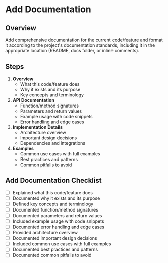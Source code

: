 # Add Documentation

## Overview

Add comprehensive documentation for the current code/feature and format it according to the project's documentation standards, including it in the appropriate location (README, docs folder, or inline comments).

## Steps

1. **Overview**
    - What this code/feature does
    - Why it exists and its purpose
    - Key concepts and terminology
2. **API Documentation**
    - Function/method signatures
    - Parameters and return values
    - Example usage with code snippets
    - Error handling and edge cases
3. **Implementation Details**
    - Architecture overview
    - Important design decisions
    - Dependencies and integrations
4. **Examples**
    - Common use cases with full examples
    - Best practices and patterns
    - Common pitfalls to avoid

## Add Documentation Checklist

- [ ] Explained what this code/feature does
- [ ] Documented why it exists and its purpose
- [ ] Defined key concepts and terminology
- [ ] Documented function/method signatures
- [ ] Documented parameters and return values
- [ ] Included example usage with code snippets
- [ ] Documented error handling and edge cases
- [ ] Provided architecture overview
- [ ] Documented important design decisions
- [ ] Included common use cases with full examples
- [ ] Documented best practices and patterns
- [ ] Documented common pitfalls to avoid
